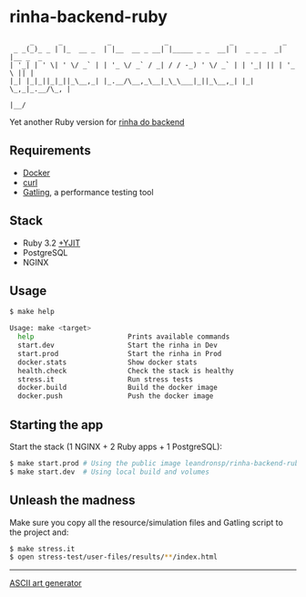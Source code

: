 # rinha-backend-ruby

```
     _      _           _             _               _            _         
 _ _(_)_ _ | |_  __ _  | |__  __ _ __| |_____ _ _  __| |  _ _ _  _| |__ _  _ 
| '_| | ' \| ' \/ _` | | '_ \/ _` / _| / / -_) ' \/ _` | | '_| || | '_ \ || |
|_| |_|_||_|_||_\__,_| |_.__/\__,_\__|_\_\___|_||_\__,_| |_|  \_,_|_.__/\_, |
                                                                        |__/ 
```

Yet another Ruby version for [rinha do backend](https://github.com/zanfranceschi/rinha-de-backend-2023-q3)

## Requirements

* [Docker](https://docs.docker.com/get-docker/)
* [curl](https://curl.se/download.html)
* [Gatling](https://gatling.io/open-source/), a performance testing tool

## Stack

* Ruby 3.2 [+YJIT](https://shopify.engineering/ruby-yjit-is-production-ready)
* PostgreSQL
* NGINX

## Usage

```bash
$ make help

Usage: make <target>
  help                       Prints available commands
  start.dev                  Start the rinha in Dev
  start.prod                 Start the rinha in Prod
  docker.stats               Show docker stats
  health.check               Check the stack is healthy
  stress.it                  Run stress tests
  docker.build               Build the docker image
  docker.push                Push the docker image
```

## Starting the app

Start the stack (1 NGINX + 2 Ruby apps + 1 PostgreSQL):

```bash
$ make start.prod # Using the public image leandronsp/rinha-backend-ruby
$ make start.dev  # Using local build and volumes
```

## Unleash the madness

Make sure you copy all the resource/simulation files and Gatling script to the project and:

```bash
$ make stress.it 
$ open stress-test/user-files/results/**/index.html
```

----

[ASCII art generator](http://www.network-science.de/ascii/)
